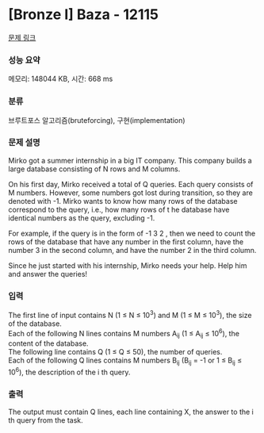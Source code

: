# [Bronze I] Baza - 12115 

[문제 링크](https://www.acmicpc.net/problem/12115) 

### 성능 요약

메모리: 148044 KB, 시간: 668 ms

### 분류

브루트포스 알고리즘(bruteforcing), 구현(implementation)

### 문제 설명

<p>Mirko got a summer internship in a big IT company. This company builds a large database consisting of N rows and M columns.</p>

<p>On his first day, Mirko received a total of Q queries. Each query consists of M numbers. However, some numbers got lost during transition, so they are denoted with -1. Mirko wants to know how many rows of the database correspond to the query, i.e., how many rows of t he database have identical numbers as the query, excluding -1.</p>

<p>For example, if the query is in the form of -1 3 2 ​, then we need to count the rows of the database that have any number ​in the first column, have the number 3 in the second column, and have the number 2​ in the third​ column.</p>

<p>Since he just started with his internship, Mirko needs your help. Help him and answer the queries!</p>

### 입력 

 <p>The first line of input contains N (1 ≤ N ≤ 10<sup>3</sup>) and M (1 ≤ M ≤ 10<sup>3</sup>), the size of the database.<br>
Each of the following N lines contains M numbers A<sub>ij</sub> (1 ≤ A<sub>ij</sub> ≤ 10<sup>6</sup>), the content of the database.<br>
The following line contains Q (1 ≤ Q ≤ 50), the number of queries.<br>
Each of the following Q lines contains M numbers B<sub>ij</sub> (B<sub>ij</sub> = -1 or 1 ≤ B<sub>ij</sub> ≤ 10<sup>6</sup>), the description of the i th query.</p>

### 출력 

 <p>The output must contain Q lines, each line containing X, the answer to the i th query from the task.</p>

